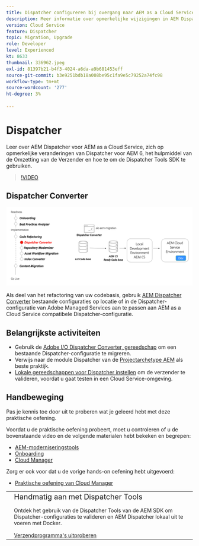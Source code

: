 ```yaml
---
title: Dispatcher configureren bij overgang naar AEM as a Cloud Service
description: Meer informatie over opmerkelijke wijzigingen in AEM Dispatcher voor AEM as a Cloud Service, het Dispatcher-conversieprogramma en het gebruik van de Dispatcher Tools SDK.
version: Cloud Service
feature: Dispatcher
topic: Migration, Upgrade
role: Developer
level: Experienced
kt: 8633
thumbnail: 336962.jpeg
exl-id: 81397b21-b4f3-4024-a6da-a9b681453eff
source-git-commit: b3e9251bdb18a008be95c1fa9e5c79252a74fc98
workflow-type: tm+mt
source-wordcount: '277'
ht-degree: 3%

---
```



# Dispatcher

Leer over AEM Dispatcher voor AEM as a Cloud Service, zich op opmerkelijke veranderingen van Dispatcher voor AEM 6, het hulpmiddel van de Omzetting van de Verzender en hoe te om de Dispatcher Tools SDK te gebruiken.

>[!VIDEO](https://video.tv.adobe.com/v/336962?quality=12&learn=on)

## Dispatcher Converter

![Dispatcher Converter](./assets/dispatcher-converter-diagram.png)

Als deel van het refactoring van uw codebasis, gebruik [AEM Dispatcher Converter](https://experienceleague.adobe.com/docs/experience-manager-cloud-service/moving/refactoring-tools/dispatcher-transformation-utility-tools.html) bestaande configuraties op locatie of in de Dispatcher-configuratie van Adobe Managed Services aan te passen aan AEM as a Cloud Service compatibele Dispatcher-configuratie.

## Belangrijkste activiteiten

+ Gebruik de [Adobe I/O Dispatcher Converter, gereedschap](https://github.com/adobe/aio-cli-plugin-aem-cloud-service-migration#aio-aem-migrationdispatcher-converter) om een bestaande Dispatcher-configuratie te migreren.
+ Verwijs naar de module Dispatcher van de [Projectarchetype AEM](https://github.com/adobe/aem-project-archetype/tree/develop/src/main/archetype/dispatcher.cloud) als beste praktijk.
+ [Lokale gereedschappen voor Dispatcher instellen](https://experienceleague.adobe.com/docs/experience-manager-learn/cloud-service/local-development-environment-set-up/dispatcher-tools.html) om de verzender te valideren, voordat u gaat testen in een Cloud Service-omgeving.

## Handbeweging

Pas je kennis toe door uit te proberen wat je geleerd hebt met deze praktische oefening.

Voordat u de praktische oefening probeert, moet u controleren of u de bovenstaande video en de volgende materialen hebt bekeken en begrepen:

+ [AEM-moderniseringstools](./aem-modernization-tools.md)
+ [Onboarding](./onboarding.md)
+ [Cloud Manager](./cloud-manager.md)

Zorg er ook voor dat u de vorige hands-on oefening hebt uitgevoerd:

+ [Praktische oefening van Cloud Manager](./cloud-manager.md#hands-on-exercise)

<table style="border-width:0">
    <tr>
        <td style="width:150px">
            <a  rel="noreferrer"
                target="_blank"
                href="https://github.com/adobe/aem-cloud-engineering-video-series-exercises/tree/session5-dispatcher#cloud-acceleration-bootcamp---session-5-dispatcher"><img alt="Hands-on opslagplaats van GitHub" src="./assets/github.png"/>
            </a>        
        </td>
        <td style="width:100%;margin-bottom:1rem;">
            <div style="font-size:1.25rem;font-weight:400;">Handmatig aan met Dispatcher Tools</div>
            <p style="margin:1rem 0">
                Ontdek het gebruik van de Dispatcher Tools van de AEM SDK om Dispatcher-configuraties te valideren en AEM Dispatcher lokaal uit te voeren met Docker.
            </p>
            <a  rel="noreferrer"
                target="_blank"
                href="https://github.com/adobe/aem-cloud-engineering-video-series-exercises/tree/session5-dispatcher#cloud-acceleration-bootcamp---session-5-dispatcher" class="spectrum-Button spectrum-Button--primary spectrum-Button--sizeM">
                <span class="spectrum-Button-label has-no-wrap has-text-weight-bold">Verzendprogramma's uitproberen</span>
            </a>
        </td>
    </tr>
</table>
